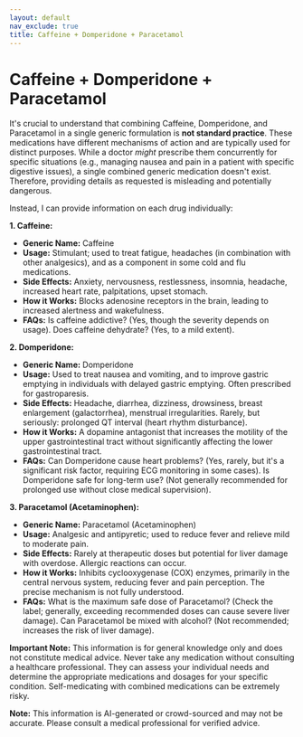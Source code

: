 ```yaml
---
layout: default
nav_exclude: true
title: Caffeine + Domperidone + Paracetamol
---
```


# Caffeine + Domperidone + Paracetamol

It's crucial to understand that combining Caffeine, Domperidone, and Paracetamol in a single generic formulation is **not standard practice**.  These medications have different mechanisms of action and are typically used for distinct purposes.  While a doctor *might* prescribe them concurrently for specific situations (e.g., managing nausea and pain in a patient with specific digestive issues), a single combined generic medication doesn't exist.  Therefore, providing details as requested is misleading and potentially dangerous.

Instead, I can provide information on each drug individually:


**1. Caffeine:**

* **Generic Name:** Caffeine
* **Usage:**  Stimulant; used to treat fatigue, headaches (in combination with other analgesics), and as a component in some cold and flu medications.
* **Side Effects:**  Anxiety, nervousness, restlessness, insomnia, headache, increased heart rate, palpitations, upset stomach.
* **How it Works:** Blocks adenosine receptors in the brain, leading to increased alertness and wakefulness.
* **FAQs:** Is caffeine addictive? (Yes, though the severity depends on usage). Does caffeine dehydrate? (Yes, to a mild extent).


**2. Domperidone:**

* **Generic Name:** Domperidone
* **Usage:**  Used to treat nausea and vomiting, and to improve gastric emptying in individuals with delayed gastric emptying.  Often prescribed for gastroparesis.
* **Side Effects:**  Headache, diarrhea, dizziness, drowsiness, breast enlargement (galactorrhea), menstrual irregularities.  Rarely, but seriously:  prolonged QT interval (heart rhythm disturbance).
* **How it Works:**  A dopamine antagonist that increases the motility of the upper gastrointestinal tract without significantly affecting the lower gastrointestinal tract.
* **FAQs:** Can Domperidone cause heart problems? (Yes, rarely, but it's a significant risk factor, requiring ECG monitoring in some cases). Is Domperidone safe for long-term use? (Not generally recommended for prolonged use without close medical supervision).


**3. Paracetamol (Acetaminophen):**

* **Generic Name:** Paracetamol (Acetaminophen)
* **Usage:** Analgesic and antipyretic; used to reduce fever and relieve mild to moderate pain.
* **Side Effects:**  Rarely at therapeutic doses but potential for liver damage with overdose. Allergic reactions can occur.
* **How it Works:**  Inhibits cyclooxygenase (COX) enzymes, primarily in the central nervous system, reducing fever and pain perception.  The precise mechanism is not fully understood.
* **FAQs:** What is the maximum safe dose of Paracetamol? (Check the label; generally, exceeding recommended doses can cause severe liver damage).  Can Paracetamol be mixed with alcohol? (Not recommended; increases the risk of liver damage).



**Important Note:**  This information is for general knowledge only and does not constitute medical advice.  Never take any medication without consulting a healthcare professional.  They can assess your individual needs and determine the appropriate medications and dosages for your specific condition.  Self-medicating with combined medications can be extremely risky.


**Note:** This information is AI-generated or crowd-sourced and may not be accurate. Please consult a medical professional for verified advice.